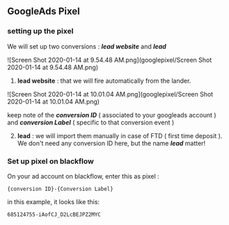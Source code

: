 ## GoogleAds Pixel

### setting up the pixel



We will set up two conversions : ***lead website*** and ***lead***

![Screen Shot 2020-01-14 at 9.54.48 AM.png](googlepixel/Screen Shot 2020-01-14 at 9.54.48 AM.png)



1. **lead website** : that we will fire automatically from the lander.

![Screen Shot 2020-01-14 at 10.01.04 AM.png](googlepixel/Screen Shot 2020-01-14 at 10.01.04 AM.png)

keep note of the ***conversion ID*** ( associated to your googleads account ) and ***conversion Label*** ( specific to that conversion event )



2. **lead** : we will import them manually in case of FTD ( first time deposit ). We don't need any conversion ID here, but the name ***lead*** matter!





### Set up pixel on blackflow

On your ad account on blackflow, enter this as pixel : 

`{conversion ID}-{Conversion Label}`

in this example, it looks like this: 

`685124755-iAofCJ_D2LcBEJPZ2MYC`




